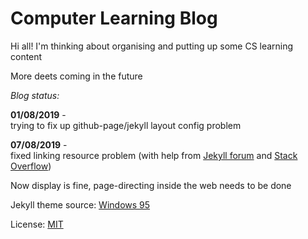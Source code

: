 # Computer Learning Blog

Hi all! I'm thinking about organising and putting up some CS learning content

More deets coming in the future

_Blog status:_

**01/08/2019** -  
trying to fix up github-page/jekyll layout config problem  

**07/08/2019** -  
fixed linking resource problem (with help from [Jekyll forum](https://talk.jekyllrb.com/t/relative-url-and-baseurl/2051) and [Stack Overflow](https://stackoverflow.com/questions/16316311/github-pages-and-relative-paths/41127983))  

Now display is fine, page-directing inside the web needs to be done  

Jekyll theme source: [Windows 95](https://h01000110.github.io/20170917/windows-95)

License: [MIT](https://github.com/h01000110/windows-95/blob/master/LICENSE)

